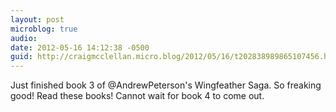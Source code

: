 ```yaml
---
layout: post
microblog: true
audio: 
date: 2012-05-16 14:12:38 -0500
guid: http://craigmcclellan.micro.blog/2012/05/16/t202838989865107456.html
---
```

Just finished book 3 of @AndrewPeterson's Wingfeather Saga. So freaking good! Read these books! Cannot wait for book 4 to come out.
